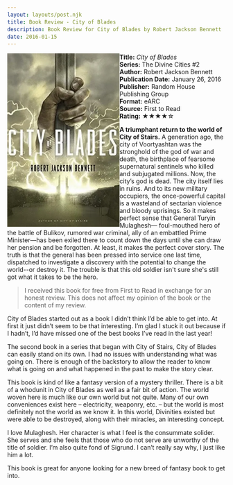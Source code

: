 ```yaml
---
layout: layouts/post.njk
title: Book Review - City of Blades
description: Book Review for City of Blades by Robert Jackson Bennett
date: 2016-01-15
---
```

<section class="review__info">

<img loading="lazy" class="movie__poster" src="/static/images/covers/cityofblades.webp" alt="Book Cover for City of Blades by Robert Jackson Bennett" width="259" height="400" align="left">
        
<b>Title:</b> <i>City of Blades</i><br>
<b>Series:</b> The Divine Cities #2<br>
<b>Author:</b> Robert Jackson Bennett<br>
<b>Publication Date:</b> January 26, 2016<br>
<b>Publisher:</b> Random House Publishing Group<br>
<b>Format:</b> eARC<br>
<b>Source:</b> First to Read<br>
<b>Rating:</b> &#9733;&#9733;&#9733;&#9733;&#9734;
        
<p class="review__description"><b>A triumphant return to the world of City of Stairs.</b> A generation ago, the city of Voortyashtan was the stronghold of the god of war and death, the birthplace of fearsome supernatural sentinels who killed and subjugated millions.  Now, the city’s god is dead. The city itself lies in ruins. And to its new military occupiers, the once-powerful capital is a wasteland of sectarian violence and bloody uprisings. So it makes perfect sense that General Turyin Mulaghesh— foul-mouthed hero of the battle of Bulikov, rumored war criminal, ally of an embattled Prime Minister—has been exiled there to count down the days until she can draw her pension and be forgotten.   At least, it makes the perfect cover story.  The truth is that the general has been pressed into service one last time, dispatched to investigate a discovery with the potential to change the world--or destroy it.  The trouble is that this old soldier isn't sure she's still got what it takes to be the hero.</p>
</section>

<blockquote>I received this book for free from First to Read in exchange for an honest review. This does not affect my opinion of the book or the content of my review.</blockquote>

<p>City of Blades started out as a book I didn’t think I’d be able to get into. At first it just didn’t seem to be that interesting. I’m glad I stuck it out because if I hadn’t, I’d have missed one of the best books I’ve read in the last year!</p>

<p>The second book in a series that began with City of Stairs, City of Blades can easily stand on its own. I had no issues with understanding what was going on. There is enough of the backstory to allow the reader to know what is going on and what happened in the past to make the story clear.</p>

<p>This book is kind of like a fantasy version of a mystery thriller. There is a bit of a whodunit in City of Blades as well as a fair bit of action. The world woven here is much like our own world but not quite. Many of our own conveniences exist here – electricity, weaponry, etc. – but the world is most definitely not the world as we know it. In this world, Divinities existed but were able to be destroyed, along with their miracles, an interesting concept.</p>

<p>I love Mulaghesh. Her character is what I feel is the consummate solider. She serves and she feels that those who do not serve are unworthy of the title of soldier. I’m also quite fond of Sigrund. I can’t really say why, I just like him a lot.</p>

<p>This book is great for anyone looking for a new breed of fantasy book to get into.</p>
